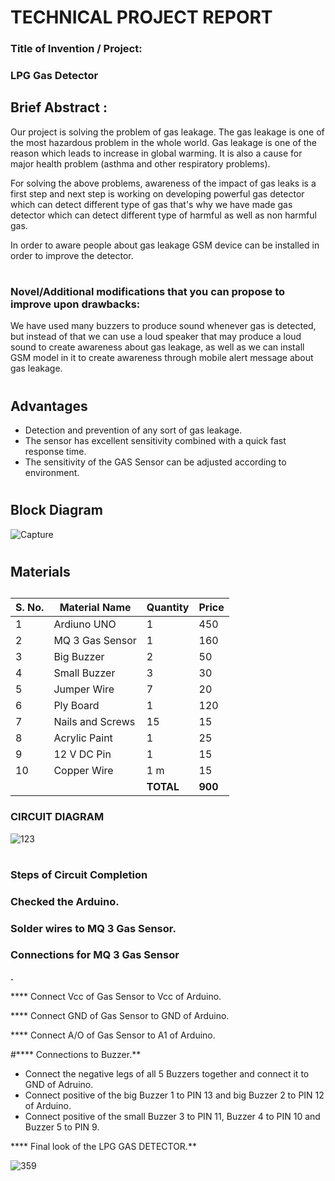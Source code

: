 ##
# TECHNICAL PROJECT REPORT

### Title of Invention / Project:

### LPG Gas Detector


## Brief Abstract :

Our project is solving the problem of gas leakage. The gas leakage is one of the most hazardous problem in the whole world. Gas leakage is one of the reason which leads to increase in global warming. It is also a cause for major health problem (asthma and other respiratory problems).

For solving the above problems, awareness of the impact of gas leaks is a first step and next step is working on developing powerful gas detector which can detect different type of gas that&#39;s why we have made gas detector which can detect different type of harmful as well as non harmful gas.

In order to aware people about gas leakage GSM device can be installed in order to improve the detector.


#
### Novel/Additional modifications that you can propose to improve upon drawbacks:

We have used many buzzers to produce sound whenever gas is detected, but instead of that we can use a loud speaker that may produce a loud sound to create awareness about gas leakage, as well as we can install GSM model in it to create awareness through mobile alert message about gas leakage.

#
## Advantages

- Detection and prevention of any sort of gas leakage.
- The sensor has excellent sensitivity combined with a quick fast response time.
- The sensitivity of the GAS Sensor can be adjusted according to environment.



#
## Block Diagram
![Capture](https://user-images.githubusercontent.com/45026999/76961066-b134b180-6942-11ea-9e25-16a090e2d8af.JPG)

 
#

#
## Materials

##

| **S. No.** | **Material Name** | **Quantity** | **Price** |
| --- | --- | --- | --- |
| 1 | Ardiuno UNO  | 1 | 450 |
| 2 | MQ 3 Gas Sensor | 1 | 160 |
| 3 | Big Buzzer | 2 | 50 |
| 4 | Small Buzzer | 3 | 30 |
| 5 | Jumper Wire | 7 | 20 |
| 6 | Ply  Board | 1 | 120 |
| 7 | Nails and Screws | 15 | 15 |
| 8 | Acrylic Paint | 1 | 25 |
| 9 | 12 V DC Pin | 1 | 15 |
| 10 | Copper Wire | 1 m | 15 |
|   |   | **TOTAL** | **900** |

###   CIRCUIT DIAGRAM

 ![123](https://user-images.githubusercontent.com/45026999/76961220-fc4ec480-6942-11ea-8e16-e734cb1832d5.png)
#
### Steps of Circuit Completion


### Checked the Arduino.



### Solder wires to MQ 3 Gas Sensor.



### Connections for MQ 3 Gas Sensor
**.**

**** Connect Vcc of Gas Sensor to Vcc of Arduino.

**** Connect GND of Gas Sensor to GND of Arduino.

**** Connect A/O of Gas Sensor to A1 of Arduino.

 
#**** Connections to Buzzer.**

          
- Connect the negative legs of all 5 Buzzers together and connect it to GND of Adruino.
- Connect positive of the big Buzzer 1 to PIN 13 and big Buzzer 2 to PIN 12 of Arduino.
- Connect positive of the small Buzzer 3 to PIN 11, Buzzer 4 to PIN 10 and Buzzer 5 to PIN 9.



**** Final look of the LPG GAS DETECTOR.**

 ![359](https://user-images.githubusercontent.com/45026999/76961986-62881700-6944-11ea-9d66-dd2a7e6e7ee8.jpg)
